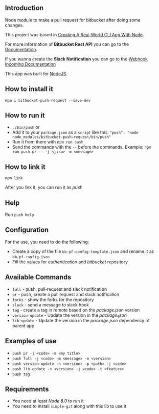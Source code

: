 ## Introduction

Node module to make a pull request for bitbucket after doing some changes.

This project was based in [Creating A Real-World CLI App With Node](https://timber.io/blog/creating-a-real-world-cli-app-with-node/).

For more information of **Bitbucket Rest API** you can go to the [Documentation](https://developer.atlassian.com/server/bitbucket/how-tos/command-line-rest/).

If you wanna create the **Slack Notification** you can go to the [Webhook Incoming Documentation](https://api.slack.com/incoming-webhooks)


This app was built for [NodeJS](https://nodejs.org/es/).

## How to install it

`npm i bitbucket-push-request --save-dev`

## How to run it

- `./bin/push` or
- Add it to your `package.json` as a `script` like this: 
`"push": "node node_modules/bitbucket-push-request/bin/push"`
- Run it from there with `npm run push`
- Send the commands with the `--` before the commands. Example:
`npm run push pr -- -j <jira> -m <message>`

## How to link it

`npm link`

After you link it, you can run it as *push*

## Help

Run `push help`

## Configuration

For the use, you need to do the following:

- Create a copy of the file `bb-pf-config-template.json` and rename it as `bb-pf-config.json`
- Fill the values for *authentication* and *bitbucket* repository

## Available Commands

- `full` - push, pull-request and slack notification
- `pr` - push, create a pull request and slack notification
- `forks` - show the forks for the repository
- `slack` - send a message to slack hook
- `tag` - create a tag in remote based on the *package.json* version
- `version-update` - Update the version in the *package.json*
- `lib-update` - Update the version in the *package.json* dependency of parent app

## Examples of use

- `push pr -j <code> -m <my title>`
- `push full -j <code> -m <message> -n <version>`
- `push version-update -n <version> -p <path> -j <code>`
- `push lib-update -n <version> -j <code> -t <feature>`
- `push tag`

## Requirements

- You need at least *Node 8.0* to run it
- You need to install `simple-git` along with this lib to use it